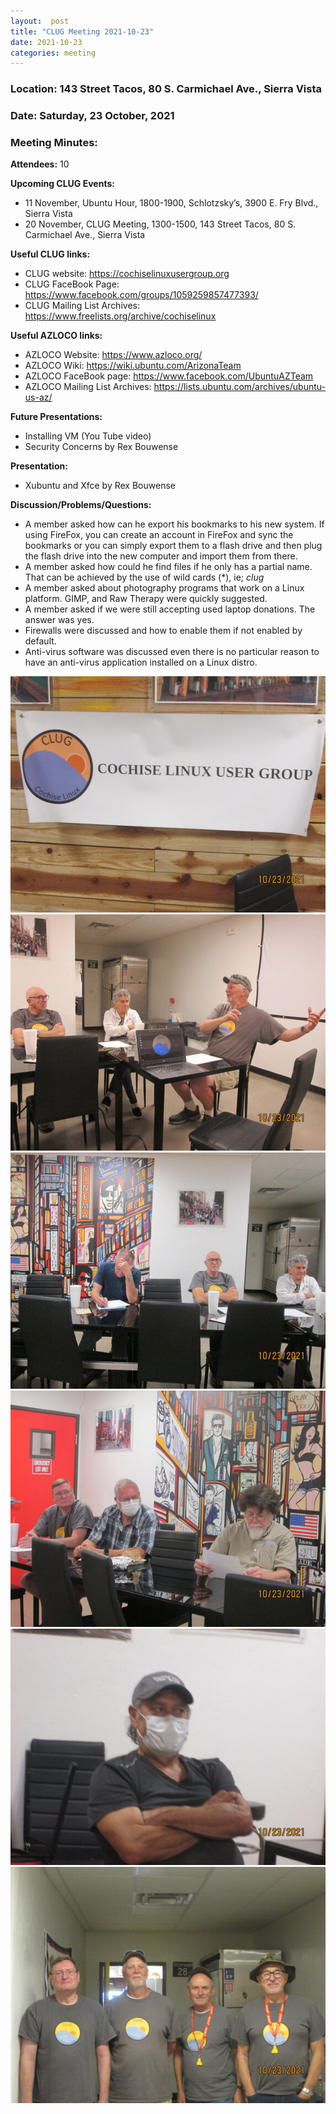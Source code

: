 ```yaml
---
layout:  post
title: "CLUG Meeting 2021-10-23"
date: 2021-10-23
categories: meeting
---
```


### Location: 143 Street Tacos, 80 S. Carmichael Ave., Sierra Vista

### Date: Saturday, 23 October, 2021

### Meeting Minutes:

**Attendees:** 10

**Upcoming CLUG Events:**
 * 11 November, Ubuntu Hour, 1800-1900, Schlotzsky’s, 3900 E. Fry Blvd., Sierra Vista 
 * 20 November, CLUG Meeting, 1300-1500, 143 Street Tacos, 80 S. Carmichael Ave., Sierra Vista

**Useful CLUG links:**
 * CLUG website:  https://cochiselinuxusergroup.org
 * CLUG FaceBook Page:  https://www.facebook.com/groups/1059259857477393/
 * CLUG Mailing List Archives:  https://www.freelists.org/archive/cochiselinux

**Useful AZLOCO links:**
 * AZLOCO Website:  https://www.azloco.org/
 * AZLOCO Wiki:  https://wiki.ubuntu.com/ArizonaTeam
 * AZLOCO FaceBook page:  https://www.facebook.com/UbuntuAZTeam
 * AZLOCO Mailing List Archives:  https://lists.ubuntu.com/archives/ubuntu-us-az/

**Future Presentations:**
 * Installing VM (You Tube video)
 * Security Concerns by Rex Bouwense

**Presentation:**  
 * Xubuntu and Xfce by Rex Bouwense

**Discussion/Problems/Questions:**
 * A member asked how can he export his bookmarks to his new system.  If using FireFox, you can create an account in FireFox and sync the bookmarks or you can simply export them to a flash drive and then plug the flash drive into the new computer and import them from there.
 * A member asked how could he find files if he only has a partial name.  That can be achieved by the use of wild cards (*), ie;  *clug*
 * A member asked about photography programs that work on a Linux platform.  GIMP, and Raw Therapy were quickly suggested.
 * A member asked if we were still accepting used laptop donations.  The answer was yes.
 * Firewalls were discussed and how to enable them if not enabled by default.
 * Anti-virus software was discussed even there is no particular reason to have an anti-virus application installed on a Linux distro.

![alt text](https://raw.githubusercontent.com/CochiseLinuxUsersGroup/CochiseLinuxUsersGroup.github.io/master/images/rsz_clug_meeting_2021-10-23_1.jpg)
![alt text](https://raw.githubusercontent.com/CochiseLinuxUsersGroup/CochiseLinuxUsersGroup.github.io/master/images/rsz_clug_meeting_2021-10-23_2.jpg)
![alt text](https://raw.githubusercontent.com/CochiseLinuxUsersGroup/CochiseLinuxUsersGroup.github.io/master/images/rsz_clug_meeting_2021-10-23_3.jpg)
![alt text](https://raw.githubusercontent.com/CochiseLinuxUsersGroup/CochiseLinuxUsersGroup.github.io/master/images/rsz_clug_meeting_2021-10-23_4.jpg)
![alt text](https://raw.githubusercontent.com/CochiseLinuxUsersGroup/CochiseLinuxUsersGroup.github.io/master/images/rsz_clug_meeting_2021-10-23_5.jpg)
![alt text](https://raw.githubusercontent.com/CochiseLinuxUsersGroup/CochiseLinuxUsersGroup.github.io/master/images/rsz_clug_meeting_2021-10-23_6.jpg)
